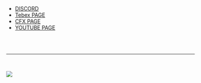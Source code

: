 
- <a href="https://discord.gg/dAFWArrkww" target="_blank"> DISCORD
- <a href="https://www.vellomods.com/" target="_blank"> Tebex PAGE
- <a href="https://forum.cfx.re/u/vello-mods/summary" target="_blank"> CFX PAGE
- <a href="https://www.youtube.com/@VelloModifications" target="_blank"> YOUTUBE PAGE

<br/><br/>

<hr/>

<br/>

[![](https://visitcount.itsvg.in/api?id=Vello-Mods&label=Profile%20Views&color=11&icon=0&pretty=false)](https://visitcount.itsvg.in)
